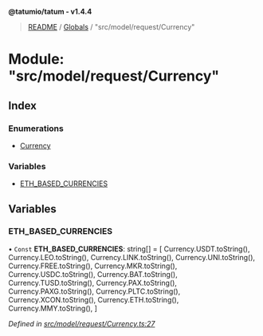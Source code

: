 **@tatumio/tatum - v1.4.4**

> [README](../README.md) / [Globals](../globals.md) / "src/model/request/Currency"

# Module: "src/model/request/Currency"

## Index

### Enumerations

* [Currency](../enums/_src_model_request_currency_.currency.md)

### Variables

* [ETH\_BASED\_CURRENCIES](_src_model_request_currency_.md#eth_based_currencies)

## Variables

### ETH\_BASED\_CURRENCIES

• `Const` **ETH\_BASED\_CURRENCIES**: string[] = [ Currency.USDT.toString(), Currency.LEO.toString(), Currency.LINK.toString(), Currency.UNI.toString(), Currency.FREE.toString(), Currency.MKR.toString(), Currency.USDC.toString(), Currency.BAT.toString(), Currency.TUSD.toString(), Currency.PAX.toString(), Currency.PAXG.toString(), Currency.PLTC.toString(), Currency.XCON.toString(), Currency.ETH.toString(), Currency.MMY.toString(), ]

*Defined in [src/model/request/Currency.ts:27](https://github.com/tatumio/tatum-js/blob/c5d1e16/src/model/request/Currency.ts#L27)*
